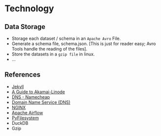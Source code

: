# Technology

## Data Storage

- Storage each dataset / schema in an `Apache Avro` File.
- Generate a schema file, schema.json. [This is just for reader easy; Avro Tools handle the reading of the files].
- Store the datasets in a `gzip file` in linux.
- ...

## References

- [Jekyll](https://righteous-guardian-68f.notion.site/Jekyll-a4f2908d89e04544806ccf98f05f08d1?source=copy_link)
- [A Guide to Akamai-Linode](https://righteous-guardian-68f.notion.site/A-Guide-to-Akamai-Linode-155c0f5171ec805d8d20e63d32f68077?source=copy_link)
- [DNS - Namecheap](https://www.namecheap.com/)
- [Domain Name Service (DNS)](https://righteous-guardian-68f.notion.site/Domain-Name-Service-DNS-6beeab6cb54a471687dbc38a07b330dc?source=copy_link)
- [NGINX](https://righteous-guardian-68f.notion.site/NGINX-65b8a74e2a474ef2b72983934b205626?source=copy_link)
- [Apache Airflow](https://airflow.apache.org/)
- [PyFilesystem](https://github.com/PyFilesystem/pyfilesystem2)
- DuckDB
- Gzip

